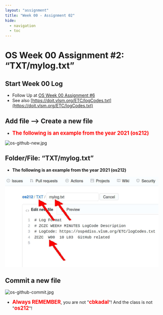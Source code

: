 ```yaml
---
layout: "assignment"
title: "Week 00 - Assignment 02"
hide:
  - navigation
  - toc
---
```


# OS Week 00 Assignment #2: “TXT/mylog.txt”

## Start Week 00 Log

* Follow Up at [OS Week 00 Assignment #6](../W00-06)
* See also [https://doit.vlsm.org/ETC/logCodes.txt](https://doit.vlsm.org/ETC/logCodes.txt)


## Add file –> Create a new file

* <span style="color:red; font-weight:bold; font-size:larger;">The 
  following is an example from the year 2021 (os212)</span>

![os-github-new.jpg](../assets/images/W00/02/os-github-new.jpg)


## Folder/File: “TXT/mylog.txt”

* **The following is an example from the year 2021 (os212)**

![os-github-file.jpg](../assets/images/W00/02/os-github-file.jpg)


## Commit a new file

![os-github-commit.jpg](../assets/images/W00/02/os-github-commit.jpg)


* <span style="color:red; font-weight:bold; font-size:larger;">Always REMEMBER</span>,
  you are not "<span style="color:red; font-weight:bold; font-size:larger;">cbkadal</span>"!
  And the class is not "<span style="color:red; font-weight:bold; font-size:larger;">os212</span>"!


